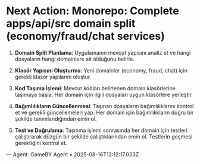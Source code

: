 # Next Action: Monorepo: Complete apps/api/src domain split (economy/fraud/chat services)

1. **Domain Split Planlama**: Uygulamanın mevcut yapısını analiz et ve hangi dosyaların hangi domainlere ait olduğunu belirle. 

2. **Klasör Yapısını Oluşturma**: Yeni domainler (economy, fraud, chat) için gerekli klasör yapılarını oluştur.

3. **Kod Taşıma İşlemi**: Mevcut kodları belirlenen domain klasörlerine taşımaya başla. Her domain için ilgili dosyaları uygun klasörlere yerleştir.

4. **Bağımlılıkların Güncellenmesi**: Taşınan dosyaların bağımlılıklarını kontrol et ve gerekli güncellemeleri yap. Her domain için bağımlılıkların doğru bir şekilde tanımlandığından emin ol.

5. **Test ve Doğrulama**: Taşınma işlemi sonrasında her domain için testleri çalıştırarak düzgün bir şekilde çalıştıklarından emin ol. Testlerin geçmesi gerektiğini kontrol et.

— Agent: GameBY Agent • 2025-08-16T12:12:17.033Z
